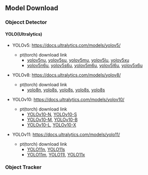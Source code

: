 ## Model Download


### Objecct Detector 
####  YOLO(Ultralytics)
- YOLOv5: https://docs.ultralytics.com/models/yolov5/
  - pt(torch) download link
    - [yolov5nu](https://github.com/ultralytics/assets/releases/download/v8.2.0/yolov5nu.pt), [yolov5su](https://github.com/ultralytics/assets/releases/download/v8.2.0/yolov5su.pt), [yolov5mu](https://github.com/ultralytics/assets/releases/download/v8.2.0/yolov5mu.pt), [yolov5lu](https://github.com/ultralytics/assets/releases/download/v8.2.0/yolov5lu.pt), [yolov5xu](https://github.com/ultralytics/assets/releases/download/v8.2.0/yolov5xu.pt)
    - [yolov5n6u](https://github.com/ultralytics/assets/releases/download/v8.2.0/yolov5n6u.pt), [yolov5s6u](https://github.com/ultralytics/assets/releases/download/v8.2.0/yolov5s6u.pt), [yolov5m6u](https://github.com/ultralytics/assets/releases/download/v8.2.0/yolov5m6u.pt), [yolov5l6u](https://github.com/ultralytics/assets/releases/download/v8.2.0/yolov5l6u.pt), [yolov5x6u](https://github.com/ultralytics/assets/releases/download/v8.2.0/yolov5x6u.pt)

- YOLOv8: https://docs.ultralytics.com/models/yolov8/
  - pt(torch) download link
    - [yolo8n](https://github.com/ultralytics/assets/releases/download/v8.2.0/yolov8n.pt), [yolo8s](https://github.com/ultralytics/assets/releases/download/v8.2.0/yolov8s.pt), [yolo8s](https://github.com/ultralytics/assets/releases/download/v8.2.0/yolov8m.pt), [yolo8s](https://github.com/ultralytics/assets/releases/download/v8.2.0/yolov8l.pt), [yolo8s](https://github.com/ultralytics/assets/releases/download/v8.2.0/yolov8x.pt)

- YOLOv10: https://docs.ultralytics.com/models/yolov10/
  - pt(torch) download link
    - [YOLOv10-N](https://github.com/ultralytics/assets/releases/download/v8.2.0/yolov10n.pt), [YOLOv10-S](https://github.com/ultralytics/assets/releases/download/v8.2.0/yolov10s.pt)
    - [YOLOv10-M](https://github.com/ultralytics/assets/releases/download/v8.2.0/yolov10m.pt), [YOLOv10-B](https://github.com/ultralytics/assets/releases/download/v8.2.0/yolov10b.pt)
    - [YOLOv10-L](https://github.com/ultralytics/assets/releases/download/v8.2.0/yolov10l.pt), [YOLOv10-X](https://github.com/ultralytics/assets/releases/download/v8.2.0/yolov10x.pt)

- YOLOv11: https://docs.ultralytics.com/models/yolo11/
  - pt(torch) download link
    - [YOLO11n](https://github.com/ultralytics/assets/releases/download/v8.3.0/yolo11n.pt), [YOLO11s](https://github.com/ultralytics/assets/releases/download/v8.3.0/yolo11s.pt)
    - [YOLO11m](https://github.com/ultralytics/assets/releases/download/v8.3.0/yolo11m.pt), [YOLO11l](https://github.com/ultralytics/assets/releases/download/v8.3.0/yolo11l.pt), [YOLO11x](https://github.com/ultralytics/assets/releases/download/v8.3.0/yolo11x.pt)


### Object Tracker

[//]: # (#### OSNET)

[//]: # (- MODEL ZOO )
[//]: # (  - https://kaiyangzhou.github.io/deep-person-reid/MODEL_ZOO)


